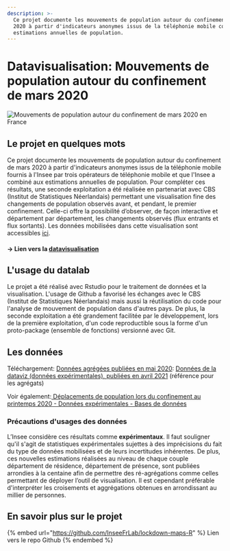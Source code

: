 ```yaml
---
description: >-
  Ce projet documente les mouvements de population autour du confinement de mars
  2020 à partir d'indicateurs anonymes issus de la téléphonie mobile combiné aux
  estimations annuelles de population.
---
```


# Datavisualisation: Mouvements de population autour du confinement de mars 2020

![Mouvements de population autour du confinement de mars 2020 en France](../../.gitbook/assets/mouvements\_population\_confinement\_mars\_2020.png)

## Le projet en quelques mots

Ce projet documente les mouvements de population autour du confinement de mars 2020 à partir d'indicateurs anonymes issus de la téléphonie mobile fournis à l'Insee par trois opérateurs de téléphonie mobile et que l'Insee a combiné aux estimations annuelles de population. Pour compléter ces résultats, une seconde exploitation a été réalisée en partenariat avec CBS (Institut de Statistiques Néerlandais) permettant une visualisation fine des changements de population observés avant, et pendant, le premier confinement. Celle-ci offre la possibilité d’observer, de façon interactive et département par département, les changements observés (flux entrants et flux sortants). Les données mobilisées dans cette visualisation sont accessibles [ici](https://www.insee.fr/fr/statistiques/fichier/5350073/mouvements\_population\_confinement\_2020\_csv.zip).

#### → Lien vers la [datavisualisation](https://inseefrlab.github.io/lockdown-maps-R/inflows\_FR.html)

## L'usage du datalab&#x20;

Le projet a été réalisé avec Rstudio pour le traitement de données  et la visualisation. L'usage de Github a favorisé les échanges avec le CBS (Institut de Statistiques Néerlandais) mais aussi la réutilisation du code pour l'analyse de mouvement de population dans d'autres pays. De plus, la seconde exploitation a été grandement facilitée par le développement, lors de la première exploitation, d'un code reproductible sous la forme d'un proto-package (ensemble de fonctions) versionné avec Git.

## Les données

Téléchargement: [Données agrégées publiées en mai 2020](https://www.insee.fr/fr/statistiques/fichier/4635407/IA54\_Donnees.xlsx): [Données de la dataviz (données expérimentales), publiées en avril 2021](https://www.insee.fr/fr/statistiques/fichier/5350073/mouvements\_population\_confinement\_2020\_csv.zip) (référence pour les agrégats)

Voir également:[ Déplacements de population lors du confinement au printemps 2020 - Données expérimentales - Bases de données](https://insee.fr/fr/statistiques/5350073)

### Précautions d'usages des données

L’Insee considère ces résultats comme **expérimentaux**. Il faut souligner qu'il s'agit de statistiques expérimentales sujettes à des imprécisions du fait du type de données mobilisées et de leurs incertitudes inhérentes. De plus, ces nouvelles estimations réalisées au niveau de chaque couple département de résidence, département de présence, sont publiées arrondies à la centaine afin de permettre des ré-agrégations comme celles permettant de déployer l’outil de visualisation. Il est cependant préférable d'interpréter les croisements et aggrégations obtenues en arrondissant au millier de personnes.&#x20;

## En savoir plus sur le projet

{% embed url="https://github.com/InseeFrLab/lockdown-maps-R" %}
Lien vers le repo Github
{% endembed %}
